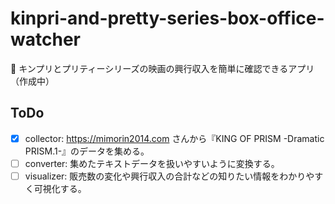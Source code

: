 # kinpri-and-pretty-series-box-office-watcher

🌟 キンプリとプリティーシリーズの映画の興行収入を簡単に確認できるアプリ（作成中）

## ToDo

- [x] collector: https://mimorin2014.com さんから『KING OF PRISM -Dramatic PRISM.1-』のデータを集める。
- [ ] converter: 集めたテキストデータを扱いやすいように変換する。
- [ ] visualizer: 販売数の変化や興行収入の合計などの知りたい情報をわかりやすく可視化する。
